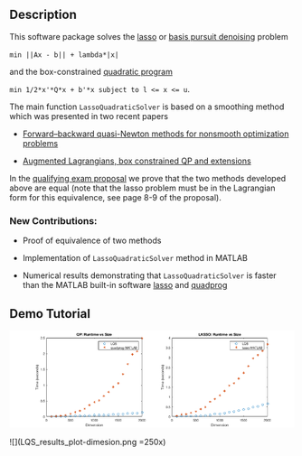## Description

This software package solves the [lasso](https://en.wikipedia.org/wiki/Lasso_(statistics)) or [basis pursuit denoising](https://en.wikipedia.org/wiki/Basis_pursuit_denoising) problem 

`min ||Ax - b|| + lambda*|x|` 

and the box-constrained [quadratic program](https://en.wikipedia.org/wiki/Quadratic_programming) 

`min 1/2*x'*Q*x + b'*x subject to l <= x <= u`.


The main function `LassoQuadraticSolver` is based on a smoothing method which was presented in two recent papers

* [Forward–backward quasi-Newton methods for nonsmooth optimization problems](https://link.springer.com/article/10.1007/s10589-017-9912-y)

* [Augmented Lagrangians, box constrained QP and extensions](https://academic.oup.com/imajna/article/37/4/1635/3059683)

In the [qualifying exam proposal](https://github.com/Will-Wright/lasso-quadratic-solver/blob/master/will_wright_qualifying_exam_proposal.pdf) we prove that the two methods developed above are equal (note that the lasso problem must be in the Lagrangian form for this equivalence, see page 8-9 of the proposal).

### New Contributions:

* Proof of equivalence of two methods

* Implementation of `LassoQuadraticSolver` method in MATLAB

* Numerical results demonstrating that `LassoQuadraticSolver` is faster than the MATLAB built-in software [lasso](https://www.mathworks.com/help/stats/lasso.html) and [quadprog](https://www.mathworks.com/help/optim/ug/quadprog.html)



## Demo Tutorial



<p align="center">
<img src="LQS_results_plot-dimension.png">
</p>

![](LQS_results_plot-dimesion.png =250x)

